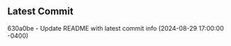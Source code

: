 
## Latest Commit
630a0be - Update README with latest commit info (2024-08-29 17:00:00 -0400) <Yunxi-Zhou>
